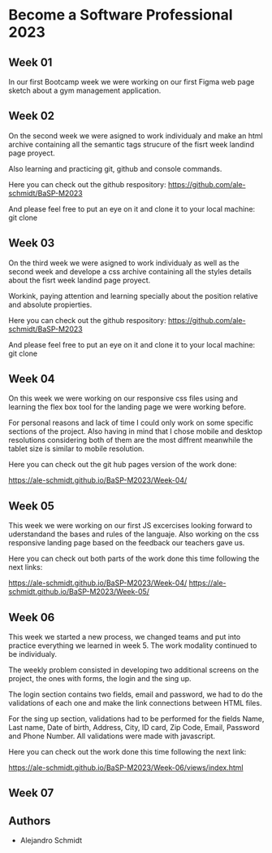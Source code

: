 # Become a Software Professional 2023

## Week 01

In our first Bootcamp week we were working on our first Figma web page sketch about a gym management application.

## Week 02

On the second week we were asigned to work individualy and make an html archive containing all the semantic tags strucure of the fisrt week landind page proyect.

Also learning and practicing git, github and console commands.

Here you can check out the github respository: https://github.com/ale-schmidt/BaSP-M2023

And please feel free to put an eye on it and clone it to your local machine: git clone

## Week 03

On the third week we were asigned to work individualy as well as the second week and develope a css archive containing all the styles details about the fisrt week landind page proyect.

Workink, paying attention and learning specially about the position relative and absolute propierties.

Here you can check out the github respository: https://github.com/ale-schmidt/BaSP-M2023

And please feel free to put an eye on it and clone it to your local machine: git clone

## Week 04

On this week we were working on our responsive css files using and learning the flex box tool for the landing page we were working before.

For personal reasons and lack of time I could only work on some specific sections of the project. Also having in mind that I chose mobile and desktop resolutions considering both of them are the most diffrent meanwhile the tablet size is similar to mobile resolution.

Here you can check out the git hub pages version of the work done:

https://ale-schmidt.github.io/BaSP-M2023/Week-04/

## Week 05

This week we were working on our first JS excercises looking forward to uderstandand the bases and rules of the languaje. Also working on the css responsive landing page based on the feedback our teachers gave us.

Here you can check out both parts of the work done this time following the next links:

https://ale-schmidt.github.io/BaSP-M2023/Week-04/
https://ale-schmidt.github.io/BaSP-M2023/Week-05/

## Week 06

This week we started a new process, we changed teams and put into practice everything we learned in week 5. The work modality continued to be individualy.

The weekly problem consisted in developing two additional screens on the project, the ones with forms, the login and the sing up.

The login section contains two fields, email and password, we had to do the validations of each one and make the link connections between HTML files.

For the sing up section, validations had to be performed for the fields Name, Last name, Date of birth, Address, City, ID card, Zip Code, Email, Password and Phone Number. All validations were made with javascript.

Here you can check out the work done this time following the next link:

https://ale-schmidt.github.io/BaSP-M2023/Week-06/views/index.html

## Week 07

## Authors

- Alejandro Schmidt
